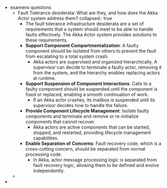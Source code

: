 - examens questions
	- Fault Tolerance desiderata: What are they, and how does the Akka Actor system address them?
	  collapsed:: true
		- The fault tolerance infrastructure desiderata are a set of requirements that a system should meet to be able to handle faults effectively. The Akka Actor system provides solutions to these requirements.
		- **Support Component Compartmentalization**: A faulty component should be isolated from others to prevent the fault from escalating to a total system crash.
			- Akka actors are supervised and organized hierarchically. A supervisor can decide to terminate a faulty actor, removing it from the system, and the hierarchy enables replacing actors at runtime.
		- **Support Suspension of Component Interactions**: Calls to a faulty component should be suspended until the component is fixed or replaced, enabling a smooth continuation of work.
			- If an Akka actor crashes, its mailbox is suspended until its supervisor decides how to handle the failure.
		- **Provide Component Lifecycle Management**: Isolate faulty components and terminate and remove or re-initialize components that cannot recover.
			- Akka actors are active components that can be started, stopped, and restarted, providing lifecycle management capabilities.
		- **Enable Separation of Concerns**: Fault recovery code, which is a cross-cutting concern, should be separated from normal processing code.
			- In Akka, actor message processing logic is separated from fault recovery logic, allowing them to be defined and evolve independently.
	-
-